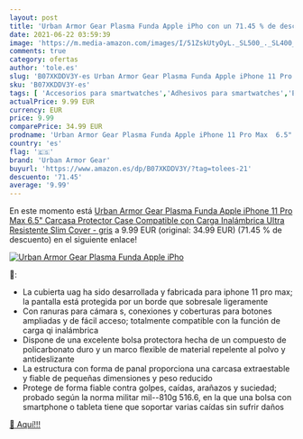 ```yaml
---
layout: post
title: 'Urban Armor Gear Plasma Funda Apple iPho con un 71.45 % de descuento'
date: 2021-06-22 03:59:39
image: 'https://m.media-amazon.com/images/I/51ZskUtyOyL._SL500_._SL400_.jpg'
comments: true
category: ofertas
author: 'tole.es'
slug: 'B07XKDDV3Y-es Urban Armor Gear Plasma Funda Apple iPhone 11 Pro Max 6.5"...'
sku: 'B07XKDDV3Y-es'
tags: [ 'Accesorios para smartwatches','Adhesivos para smartwatches','Electrónica','Tecnología para vestir','apple','iphone','urban armor gear', ]
actualPrice: 9.99 EUR
currency: EUR
price: 9.99
comparePrice: 34.99 EUR
prodname: 'Urban Armor Gear Plasma Funda Apple iPhone 11 Pro Max  6.5"  Carcasa Protector Case  Compatible con Carga Inalámbrica  Ultra Resistente Slim Cover  - gris'
country: 'es'
flag: '🇪🇸'
brand: 'Urban Armor Gear'
buyurl: 'https://www.amazon.es/dp/B07XKDDV3Y/?tag=tolees-21'
descuento: '71.45'
average: '9.99'
---
```


En este momento está [Urban Armor Gear Plasma Funda Apple iPhone 11 Pro Max  6.5"  Carcasa Protector Case  Compatible con Carga Inalámbrica  Ultra Resistente Slim Cover  - gris](https://www.amazon.es/dp/B07XKDDV3Y/?tag=tolees-21) a 9.99 EUR (original: 34.99 EUR) (71.45 %  de descuento) en el siguiente enlace!

[![Urban Armor Gear Plasma Funda Apple iPho](https://m.media-amazon.com/images/I/51ZskUtyOyL._SL500_._SL400_.jpg)](https://www.amazon.es/dp/B07XKDDV3Y/?tag=tolees-21)

🔎:

- La cubierta uag ha sido desarrollada y fabricada para iphone 11 pro max; la pantalla está protegida por un borde que sobresale ligeramente
- Con ranuras para cámara s, conexiones y coberturas para botones ampliadas y de fácil acceso; totalmente compatible con la función de carga qi inalámbrica
- Dispone de una excelente bolsa protectora hecha de un compuesto de policarbonato duro y un marco flexible de material repelente al polvo y antideslizante
- La estructura con forma de panal proporciona una carcasa extraestable y fiable de pequeñas dimensiones y peso reducido
- Protege de forma fiable contra golpes, caídas, arañazos y suciedad; probado según la norma militar mil--810g 516.6, en la que una bolsa con smartphone o tableta tiene que soportar varias caídas sin sufrir daños

[🛒 Aquí!!!](https://www.amazon.es/dp/B07XKDDV3Y/?tag=tolees-21)
